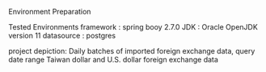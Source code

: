 Environment Preparation

Tested Environments
framework : spring booy 2.7.0
JDK : Oracle OpenJDK version 11
datasource : postgres

project depiction:
  Daily batches of imported foreign exchange data, query date range Taiwan dollar and U.S. dollar foreign exchange data
